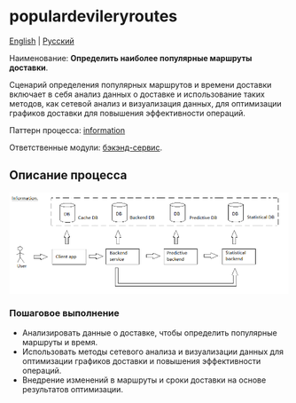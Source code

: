 # populardevileryroutes

[English](populardevileryroutes.md) | [Русский](populardevileryroutes.ru.md)

Наименование: **Определить наиболее популярные маршруты доставки**.

Сценарий определения популярных маршрутов и времени доставки включает в себя анализ данных о доставке и использование таких методов, как сетевой анализ и визуализация данных, для оптимизации графиков доставки для повышения эффективности операций.

Паттерн процесса: [information](../../processpatterns/information.md)

Ответственные модули: [бэкэнд-сервис](../../backend/statisticalbackend.md).

## Описание процесса

![information_overall](../../img/information_overall.png)

### Пошаговое выполнение

- Анализировать данные о доставке, чтобы определить популярные маршруты и время.
- Использовать методы сетевого анализа и визуализации данных для оптимизации графиков доставки и повышения эффективности операций.
- Внедрение изменений в маршруты и сроки доставки на основе результатов оптимизации.
